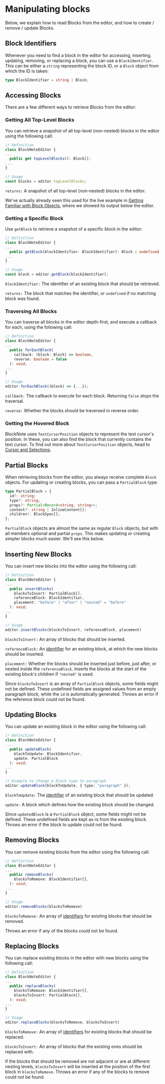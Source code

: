 # Manipulating blocks

Below, we explain how to read Blocks from the editor, and how to create / remove / update Blocks.

## Block Identifiers

Whenever you need to find a block in the editor for accessing, inserting, updating, removing, or replacing a block, you can use a `BlockIdentifier`. This can be either a `string` representing the block ID, or a `Block` object from which the ID is taken:

```typescript
type BlockIdentifier = string | Block;
```

## Accessing Blocks

There are a few different ways to retrieve Blocks from the editor:

### Getting All Top-Level Blocks

You can retrieve a snapshot of all top-level (non-nested) blocks in the editor using the following call:

```typescript
// Definition
class BlockNoteEditor {
...
  public get topLevelBlocks(): Block[];
...
}

// Usage
const blocks = editor.topLevelBlocks;
```

`returns:` A snapshot of all top-level (non-nested) blocks in the editor.

We've actually already seen this used for the live example in [Getting Familiar with Block Objects](blocks#demo-getting-familiar-with-block-objects), where we showed its output below the editor.

### Getting a Specific Block

Use `getBlock` to retrieve a snapshot of a specific block in the editor:

```typescript
// Definition
class BlockNoteEditor {
...
  public getBlock(blockIdentifier: BlockIdentifier): Block | undefined;
...
}

// Usage
const block = editor.getBlock(blockIdentifier);
```

`blockIdentifier:` The identifier of an existing block that should be retrieved.

`returns:` The block that matches the identifier, or `undefined` if no matching block was found.

### Traversing All Blocks

You can traverse all blocks in the editor depth-first, and execute a callback for each, using the following call:

```typescript
// Definition
class BlockNoteEditor {
...
  public forEachBlock(
    callback: (block: Block) => boolean,
    reverse: boolean = false
  ): void;
...
}

// Usage
editor.forEachBlock((block) => {...});
```

`callback:` The callback to execute for each block. Returning `false` stops the traversal.

`reverse:` Whether the blocks should be traversed in reverse order.

### Getting the Hovered Block

BlockNote uses `TextCursorPosition` objects to represent the text cursor's position. In these, you can also find the block that currently contains the text cursor. To find out more about `TextCursorPosition` objects, head to [Cursor and Selections](cursor-selections.md).

## Partial Blocks

When retrieving blocks from the editor, you always receive complete `Block` objects. For updating or creating blocks, you can pass a `PartialBlock` type:

```typescript
type PartialBlock = {
  id?: string;
  type?: string;
  props?: Partial<Record<string, string>>;
  content?: string | InlineContent[];
  children?: BlockSpec[];
};
```

`PartialBlock` objects are almost the same as regular `Block` objects, but with all members optional and partial `props`. This makes updating or creating simpler blocks much easier. We'll see this below.

## Inserting New Blocks

You can insert new blocks into the editor using the following call:

```typescript
// Definition
class BlockNoteEditor {
...
  public insertBlocks(
    blocksToInsert: PartialBlock[],
    referenceBlock: BlockIdentifier,
    placement: "before" | "after" | "nested" = "before"
  ): void;
...
}

// Usage
editor.insertBlocks(blocksToInsert, referenceBlock, placement)
```

`blocksToInsert:` An array of blocks that should be inserted.

`referenceBlock:` An [identifier](#block-identifiers) for an existing block, at which the new blocks should be inserted.

`placement:` Whether the blocks should be inserted just before, just after, or nested inside the `referenceBlock`. Inserts the blocks at the start of the existing block's children if `"nested"` is used.

Since `blocksToInsert` is an array of `PartialBlock` objects, some fields might not be defined. These undefined fields are assigned values from an empty paragraph block, while the `id` is automatically generated. Throws an error if the reference block could not be found.

## Updating Blocks

You can update an existing block in the editor using the following call:

```typescript
// Definition
class BlockNoteEditor {
...
  public updateBlock(
    blockToUpdate: BlockIdentifier,
    update: PartialBlock
  ): void;
...
}

// Example to change a block type to paragraph
editor.updateBlock(blockToUpdate, { type: "paragraph" });
```

`blockToUpdate:` The [identifier](#block-identifiers) of an existing block that should be updated.

`update:` A block which defines how the existing block should be changed.

Since `updatedBlock` is a `PartialBlock` object, some fields might not be defined. These undefined fields are kept as-is from the existing block. Throws an error if the block to update could not be found.

## Removing Blocks

You can remove existing blocks from the editor using the following call:

```typescript
// Definition
class BlockNoteEditor {
...
  public removeBlocks(
    blocksToRemove: BlockIdentifier[],
  ): void;
...
}

// Usage
editor.removeBlocks(blocksToRemove)
```

`blocksToRemove:` An array of [identifiers](#block-identifiers) for existing blocks that should be removed.

Throws an error if any of the blocks could not be found.

## Replacing Blocks

You can replace existing blocks in the editor with new blocks using the following call:

```typescript
// Definition
class BlockNoteEditor {
...
  public replaceBlocks(
    blocksToRemove: BlockIdentifier[],
    blocksToInsert: PartialBlock[],
  ): void;
...
}

// Usage
editor.replaceBlocks(blocksToRemove, blocksToInsert)
```

`blocksToRemove:` An array of [identifiers](#block-identifiers) for existing blocks that should be replaced.

`blocksToInsert:` An array of blocks that the existing ones should be replaced with.

If the blocks that should be removed are not adjacent or are at different nesting levels, `blocksToInsert` will be inserted at the position of the first block in `blocksToRemove`. Throws an error if any of the blocks to remove could not be found.
